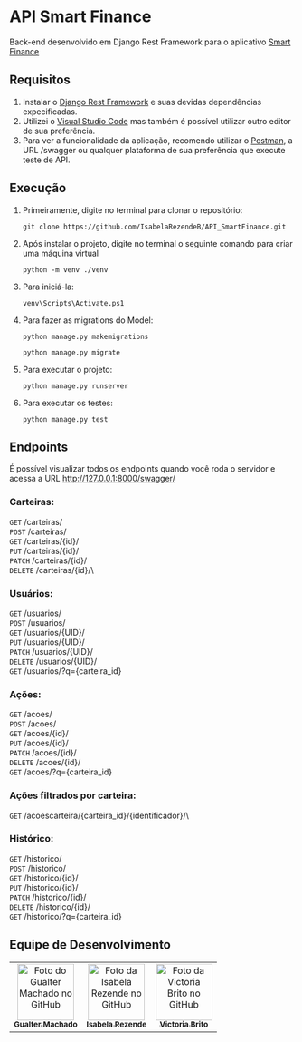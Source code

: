 # API Smart Finance

Back-end desenvolvido em Django Rest Framework para o aplicativo [Smart Finance](https://github.com/IsabelaRezendeB/TCC)

## Requisitos
1. Instalar o [Django Rest Framework](https://www.django-rest-framework.org/) e suas devidas dependências expecificadas.
2. Utilizei o [Visual Studio Code](https://code.visualstudio.com/) mas também é possível utilizar outro editor de sua preferência.
3. Para ver a funcionalidade da aplicação, recomendo utilizar o [Postman](https://www.postman.com/downloads/), a URL /swagger ou qualquer plataforma de sua preferência que execute teste de API. 

## Execução
1. Primeiramente, digite no terminal para clonar o repositório:
    ```
    git clone https://github.com/IsabelaRezendeB/API_SmartFinance.git
    ```

2. Após instalar o projeto, digite no terminal o seguinte comando para criar uma máquina virtual
    ```
    python -m venv ./venv
    ```
3. Para iniciá-la:
    ```
    venv\Scripts\Activate.ps1
    ```
4. Para fazer as migrations do Model:
    ```
    python manage.py makemigrations
    ```
    ```
    python manage.py migrate
    ```
5. Para executar o projeto:
    ```
    python manage.py runserver
    ```
6. Para executar os testes:
    ```
    python manage.py test
    ```

## Endpoints
É possível visualizar todos os endpoints quando você roda o servidor e acessa a URL http://127.0.0.1:8000/swagger/
### **Carteiras**: 
`GET` /carteiras/\
`POST` /carteiras/\
`GET` /carteiras/{id}/\
`PUT` /carteiras/{id}/\
`PATCH` /carteiras/{id}/\
`DELETE` /carteiras/{id}/\
### **Usuários**: 
`GET` /usuarios/\
`POST` /usuarios/\
`GET` /usuarios/{UID}/\
`PUT` /usuarios/{UID}/\
`PATCH` /usuarios/{UID}/\
`DELETE` /usuarios/{UID}/\
`GET` /usuarios/?q={carteira_id}
### **Ações**: 
`GET` /acoes/\
`POST` /acoes/\
`GET` /acoes/{id}/\
`PUT` /acoes/{id}/\
`PATCH` /acoes/{id}/\
`DELETE` /acoes/{id}/\
`GET` /acoes/?q={carteira_id}
### **Ações filtrados por carteira**: 
`GET` /acoescarteira/{carteira_id}/{identificador}/\
### **Histórico**: 
`GET` /historico/\
`POST` /historico/\
`GET` /historico/{id}/\
`PUT` /historico/{id}/\
`PATCH` /historico/{id}/\
`DELETE` /historico/{id}/\
`GET` /historico/?q={carteira_id}

## Equipe de Desenvolvimento


<table>
  <tr>
    <td align="center">
      <a href="https://github.com/GualterMM">
        <img src="https://avatars.githubusercontent.com/u/35864822?v=4" width="100px;" alt="Foto do Gualter Machado no GitHub"/><br>
        <sub>
          <b>Gualter Machado</b>
        </sub>
      </a>
    </td>
    <td align="center">
      <a href="https://github.com/IsabelaRezendeB">
        <img src="https://avatars.githubusercontent.com/u/49520751?v=4" width="100px;" alt="Foto da Isabela Rezende no GitHub"/><br>
        <sub>
          <b>Isabela Rezende</b>
        </sub>
      </a>
    </td>
    <td align="center">
      <a href="https://github.com/VictoriaRBrito">
        <img src="https://avatars.githubusercontent.com/u/82007104?v=4" width="100px;" alt="Foto da Victoria Brito no GitHub"/><br>
        <sub>
          <b>Victoria Brito</b>
        </sub>
      </a>
    </td>
  </tr>
</table>

